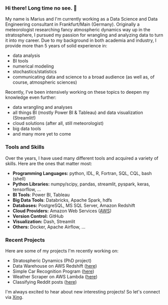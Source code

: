 ### Hi there! Long time no see. 👋
My name is Marius and I'm currently working as a Data Science and Data Engineering consultant in Frankfurt/Main (Germany). Originally a meteorologist researching fancy atmospheric dynamics way up in the stratosphere, I pursued my passion for wrangling and analyzing data to turn it into my career. Due to my background in both academia and industry, I provide more than 5 years of solid experience in:
  - data analysis
  - BI tools
  - numerical modeling
  - stochastics/statistics
  - communicating data and science to a broad audience (as well as, of course, atmospheric sciences)

Recently, I've been intensively working on these topics to deepen my knowledge even further:
  - data wrangling and analyses
  - all things BI (mostly Power BI & Tableau) and data visualization (Streamlit!)
  - cloud solutions (after all, still meteorologist)
  - big data tools
  - and many more yet to come
  
### Tools and Skills
Over the years, I have used many different tools and acquired a variety of skills. Here are the ones that matter most:
- **Programming Languages:** python, IDL, R, Fortran, SQL, CQL, bash (shell)
- **Python Libraries:** numpy/scipy, pandas, streamlit, pyspark, keras, tensorflow, ...
- **BI Tools**: Power BI, Tableau
- **Big Data Tools**: Databricks, Apache Spark, hdfs
- **Databases:** PostgreSQL, MS SQL Server, Amazon Redshift
- **Cloud Providers:** Amazon Web Services ([AWS](https://aws.amazon.com/))
- **Version Control:** GitHub
- **Visualization:** Dash, Streamlit
- **Others:** Docker, Apache Airflow, ...
 
### Recent Projects
Here are some of my projects I'm recently working on:
  - Stratospheric Dynamics (PhD project)
  - Data Warehouse on AWS Redshift ([here](https://github.com/mhauck-FFM/Udacity_Data_Engineering_Projects/tree/master/Project_7))
  - Simple Car Recognition Program ([here](https://github.com/mhauck-FFM/Car_Recognition))
  - Weather Scraper on AWS Lambda ([here](https://github.com/mhauck-FFM/Lambda_Weather_Scraper))
  - Classifying Reddit posts ([here](https://github.com/mhauck-FFM/Reddit_Post_Classifier))
  
I'm always excited to hear about new interesting projects! So let's connect via [Xing](https://www.xing.com/profile/Marius_Hauck/cv).

<!--
**mhauck-FFM/mhauck-FFM** is a ✨ _special_ ✨ repository because its `README.md` (this file) appears on your GitHub profile.

Here are some ideas to get you started:

- 🔭 I’m currently working on ...
- 🌱 I’m currently learning ...
- 👯 I’m looking to collaborate on ...
- 🤔 I’m looking for help with ...
- 💬 Ask me about ...
- 📫 How to reach me: ...
- 😄 Pronouns: ...
- ⚡ Fun fact: ...
-->
